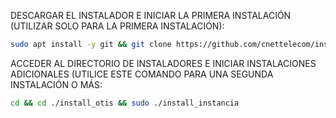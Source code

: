 DESCARGAR EL INSTALADOR E INICIAR LA PRIMERA INSTALACIÓN (UTILIZAR SOLO PARA LA PRIMERA INSTALACIÓN):

```bash
sudo apt install -y git && git clone https://github.com/cnettelecom/install_otis.git && sudo chmod -R 777 ./install_otis && cd ./install_otis && sudo ./install_primaria
```

ACCEDER AL DIRECTORIO DE INSTALADORES E INICIAR INSTALACIONES ADICIONALES (UTILICE ESTE COMANDO PARA UNA SEGUNDA INSTALACIÓN O MÁS:
```bash
cd && cd ./install_otis && sudo ./install_instancia

